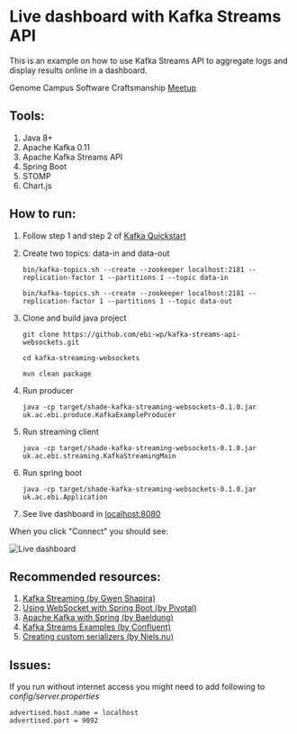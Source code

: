 # Live dashboard with Kafka Streams API

This is an example on how to use Kafka Streams API to aggregate logs and display results online in a dashboard. 

Genome Campus Software Craftsmanship [Meetup](https://www.meetup.com/pl-PL/Genome-Campus-Software-Craftsmanship-Community/events/243518985/)

Tools:
-------------------

1. Java 8+
2. Apache Kafka 0.11
3. Apache Kafka Streams API
4. Spring Boot
5. STOMP 
6. Chart.js

How to run:
--------

1. Follow step 1 and step 2 of [Kafka Quickstart](https://kafka.apache.org/quickstart) 

2. Create two topics: data-in and data-out

   ```bin/kafka-topics.sh --create --zookeeper localhost:2181 --replication-factor 1 --partitions 1 --topic data-in```
  
   ```bin/kafka-topics.sh --create --zookeeper localhost:2181 --replication-factor 1 --partitions 1 --topic data-out```

3. Clone and build java project
    
   ```git clone https://github.com/ebi-wp/kafka-streams-api-websockets.git```
   
   ```cd kafka-streaming-websockets```
   
   ```mvn clean package```

4. Run producer

   ```java -cp target/shade-kafka-streaming-websockets-0.1.0.jar uk.ac.ebi.produce.KafkaExampleProducer```
   
5. Run streaming client

   ```java -cp target/shade-kafka-streaming-websockets-0.1.0.jar uk.ac.ebi.streaming.KafkaStreamingMain```
   
6. Run spring boot

   ```java -cp target/shade-kafka-streaming-websockets-0.1.0.jar uk.ac.ebi.Application```

7. See live dashboard in [localhost:8080](http://localhost:8080)

When you click "Connect" you should see:

![Live dashboard](docs/img/dashboard.png)


Recommended resources:
----------------------

1. [Kafka Streaming (by Gwen Shapira)](https://github.com/gwenshap/kafka-streams-stockstats)
2. [Using WebSocket with Spring Boot (by Pivotal)](https://spring.io/guides/gs/messaging-stomp-websocket/)
3. [Apache Kafka with Spring (by Baeldung)](http://www.baeldung.com/spring-kafka)
4. [Kafka Streams Examples (by Confluent)](https://github.com/confluentinc/examples/tree/3.3.0-post/kafka-streams)
5. [Creating custom serializers (by Niels.nu)](http://niels.nu/blog/2016/kafka-custom-serializers.html)

Issues:
-------
If you run without internet access you might need to add following to *config/server.properties*
```
advertised.host.name = localhost
advertised.port = 9092
```
